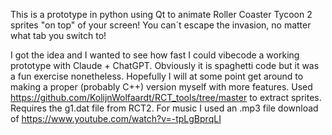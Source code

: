 This is a prototype in python using Qt to animate Roller Coaster Tycoon 2 sprites "on top" of your screen! You can´t escape the invasion, no matter what tab you switch to!

I got the idea and I wanted to see how fast I could vibecode a working prototype with Claude + ChatGPT. Obviously it is spaghetti code but it was a fun exercise nonetheless. Hopefully I will at some point get around to making a proper (probably C++) version myself with more features. Used https://github.com/KolijnWolfaardt/RCT_tools/tree/master to extract sprites. Requires the g1.dat file from RCT2. For music I used an .mp3 file download of https://www.youtube.com/watch?v=-tpLgBprqLI